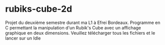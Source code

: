 # rubiks-cube-2d
Projet du deuxième semestre durant ma L1 à Efrei Bordeaux.
Programme en C permettant la manipulation d'un Rubik's Cube avec un affichage graphique en deux dimensions.
Veuillez télécharger tous les fichiers et le lancer sur un Idle 

